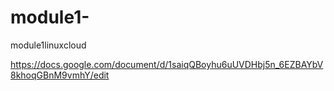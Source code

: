 # module1-
module1linuxcloud

https://docs.google.com/document/d/1saiqQBoyhu6uUVDHbj5n_6EZBAYbV8khoqGBnM9vmhY/edit
